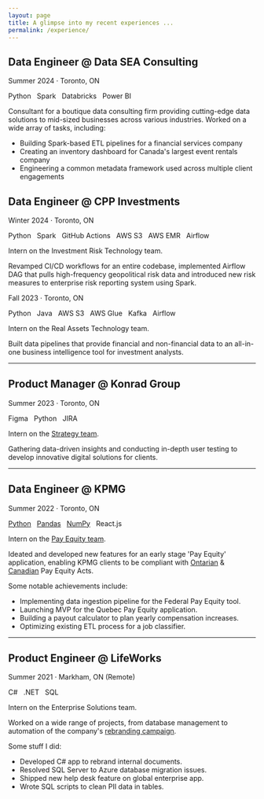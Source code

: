 ```yaml
---
layout: page
title: A glimpse into my recent experiences ...
permalink: /experience/
---
```


## Data Engineer @ Data SEA Consulting

<p class="author_title">Summer 2024  ·  Toronto, ON</p>

<div class="post-tags">
    <a>Python</a> &nbsp;
    <a>Spark</a> &nbsp;
    <a>Databricks</a> &nbsp;
    <a>Power BI</a> &nbsp;
</div>

Consultant for a boutique data consulting firm providing cutting-edge data solutions to mid-sized businesses across various industries. Worked on a wide array of tasks, including:

- Building Spark-based ETL pipelines for a financial services company
- Creating an inventory dashboard for Canada's largest event rentals company
- Engineering a common metadata framework used across multiple client engagements

## Data Engineer @ CPP Investments

<p class="author_title">Winter 2024  ·  Toronto, ON</p>

<div class="post-tags">
    <a>Python</a> &nbsp;
    <a>Spark</a> &nbsp;
    <a>GitHub Actions</a> &nbsp;
    <a>AWS S3</a> &nbsp;
    <a>AWS EMR</a> &nbsp;
    <a>Airflow</a> &nbsp;
</div>

Intern on the Investment Risk Technology team.

Revamped CI/CD workflows for an entire codebase, implemented Airflow DAG that pulls high-frequency geopolitical risk data and introduced new risk measures to enterprise risk reporting system using Spark. 

<p class="author_title">Fall 2023  ·  Toronto, ON</p>

<div class="post-tags">
    <a>Python</a> &nbsp;
    <a>Java</a> &nbsp;
    <a>AWS S3</a> &nbsp;
    <a>AWS Glue</a> &nbsp;
    <a>Kafka</a> &nbsp;
    <a>Airflow</a> &nbsp;
</div>

Intern on the Real Assets Technology team.

Built data pipelines that provide financial and non-financial data to an all-in-one business intelligence tool for investment analysts. 

---

## Product Manager @ Konrad Group

<p class="author_title">Summer 2023  ·  Toronto, ON</p>

<div class="post-tags">
    <a>Figma</a> &nbsp;
    <a>Python</a> &nbsp;
    <a>JIRA</a> &nbsp;
</div>

Intern on the [Strategy team](https://www.konrad.com/capabilities/strategy).

Gathering data-driven insights and conducting in-depth user testing to develop innovative digital solutions for clients. 

---

## Data Engineer @ KPMG

<p class="author_title">Summer 2022  ·  Toronto, ON</p>

<div class="post-tags">
    <a href="{{site.baseurl}}/categories/#Python">Python</a> &nbsp;
    <a href="{{site.baseurl}}/categories/#Pandas">Pandas</a> &nbsp;
    <a href="{{site.baseurl}}/categories/#NumPy">NumPy</a> &nbsp;
    <a>React.js</a> &nbsp;
</div>

Intern on the [Pay Equity team](https://home.kpmg/ca/en/home/insights/2022/01/pay-equity.html).

Ideated and developed new features for an early stage 'Pay Equity' application, enabling KPMG clients to be compliant with [Ontarian](https://www.payequity.gov.on.ca/en/WhatWeDo/Pages/the_act.aspx) & [Canadian](https://www.canada.ca/en/services/jobs/workplace/human-rights/overview-pay-equity-act.html) Pay Equity Acts.

Some notable achievements include:

- Implementing data ingestion pipeline for the Federal Pay Equity tool.
- Launching MVP for the Quebec Pay Equity application.
- Building a payout calculator to plan yearly compensation increases.
- Optimizing existing ETL process for a job classifier.

---

## Product Engineer @ LifeWorks

<p class="author_title">Summer 2021  ·  Markham, ON (Remote)</p>

<div class="post-tags">
    <a>C#</a> &nbsp;
    <a>.NET</a> &nbsp;
    <a>SQL</a> &nbsp;
</div>

Intern on the Enterprise Solutions team.

Worked on a wide range of projects, from database management to automation of the company's [rebranding campaign](https://lifeworks.com/en/morneau-shepell-now-lifeworks).

Some stuff I did:

- Developed C# app to rebrand internal documents.
- Resolved SQL Server to Azure database migration issues.
- Shipped new help desk feature on global enterprise app.
- Wrote SQL scripts to clean PII data in tables. 